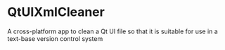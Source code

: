 # QtUIXmlCleaner
A cross-platform app to clean a Qt UI file so that it is suitable for use in a text-base version control system
